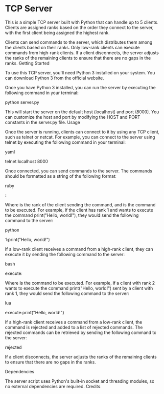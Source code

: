 # TCP Server

This is a simple TCP server built with Python that can handle up to 5 clients. Clients are assigned ranks based on the order they connect to the server, with the first client being assigned the highest rank.

Clients can send commands to the server, which distributes them among the clients based on their ranks. Only low-rank clients can execute commands from high-rank clients. If a client disconnects, the server adjusts the ranks of the remaining clients to ensure that there are no gaps in the ranks.
Getting Started

To use this TCP server, you'll need Python 3 installed on your system. You can download Python 3 from the official website.

Once you have Python 3 installed, you can run the server by executing the following command in your terminal:

python server.py

This will start the server on the default host (localhost) and port (8000). You can customize the host and port by modifying the HOST and PORT constants in the server.py file.
Usage

Once the server is running, clients can connect to it by using any TCP client, such as telnet or netcat. For example, you can connect to the server using telnet by executing the following command in your terminal:

yaml

telnet localhost 8000

Once connected, you can send commands to the server. The commands should be formatted as a string of the following format:

ruby

<rank>:<command>

Where <rank> is the rank of the client sending the command, and <command> is the command to be executed. For example, if the client has rank 1 and wants to execute the command print("Hello, world!"), they would send the following command to the server:

python

1:print("Hello, world!")

If a low-rank client receives a command from a high-rank client, they can execute it by sending the following command to the server:

bash

execute:<command>

Where <command> is the command to be executed. For example, if a client with rank 2 wants to execute the command print("Hello, world!") sent by a client with rank 1, they would send the following command to the server:

lua

execute:print("Hello, world!")

If a high-rank client receives a command from a low-rank client, the command is rejected and added to a list of rejected commands. The rejected commands can be retrieved by sending the following command to the server:

rejected

If a client disconnects, the server adjusts the ranks of the remaining clients to ensure that there are no gaps in the ranks.

Dependencies

The server script uses Python's built-in socket and threading modules, so no external dependencies are required.
Credits

